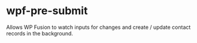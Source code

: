 # wpf-pre-submit
Allows WP Fusion to watch inputs for changes and create / update contact records in the background.
